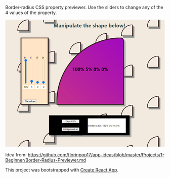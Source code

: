 Border-radius CSS property previewer. Use the sliders to change any of the 4 values of the property. 

![alt text](https://github.com/gooseman1721/border-radius-previewer/blob/master/howItLooks.gif?raw=true)

Idea from: https://github.com/florinpop17/app-ideas/blob/master/Projects/1-Beginner/Border-Radius-Previewer.md

This project was bootstrapped with [Create React App](https://github.com/facebook/create-react-app).

